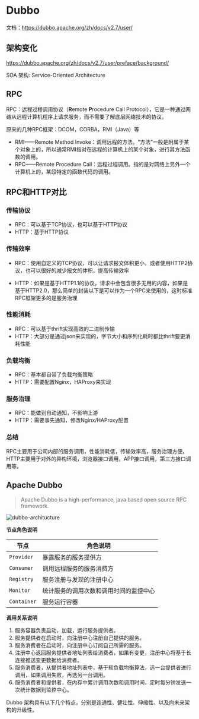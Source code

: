 # Dubbo

文档：https://dubbo.apache.org/zh/docs/v2.7/user/



## 架构变化

https://dubbo.apache.org/zh/docs/v2.7/user/preface/background/

SOA 架构: Service-Oriented Architecture

## RPC

RPC：远程过程调用协议（**R**emote **P**rocedure Call Protocol），它是一种通过网络从远程计算机程序上请求服务，而不需要了解底层网络技术的协议。

原来的几种RPC框架：DCOM，CORBA，RMI（Java）等

- RMI——Remote Method Invoke：调用远程的方法。“方法”一般是附属于某个对象上的，所以通常RMI指对在远程的计算机上的某个对象，进行其方法函数的调用。
- RPC——Remote Procedure Call：远程过程调用。指的是对网络上另外一个计算机上的，某段特定的函数代码的调用。



## RPC和HTTP对比

### 传输协议

- RPC：可以基于TCP协议，也可以基于HTTP协议
- HTTP：基于HTTP协议

### 传输效率

- RPC：使用自定义的TCP协议，可以让请求报文体积更小，或者使用HTTP2协议，也可以很好的减少报文的体积，提高传输效率

- HTTP：如果是基于HTTP1.1的协议，请求中会包含很多无用的内容，如果是基于HTTP2.0，那么简单的封装以下是可以作为一个RPC来使用的，这时标准RPC框架更多的是服务治理

  

### 性能消耗

- RPC：可以基于thrift实现高效的二进制传输
- HTTP：大部分是通过json来实现的，字节大小和序列化耗时都比thrift要更消耗性能



### 负载均衡

- RPC：基本都自带了负载均衡策略
- HTTP：需要配置Nginx，HAProxy来实现



### 服务治理

- RPC：能做到自动通知，不影响上游
- HTTP：需要事先通知，修改Nginx/HAProxy配置



### 总结

RPC主要用于公司内部的服务调用，性能消耗低，传输效率高，服务治理方便。HTTP主要用于对外的异构环境，浏览器接口调用，APP接口调用，第三方接口调用等。



## Apache Dubbo

>  Apache Dubbo is a high-performance, java based open source RPC framework.

![dubbo-architucture](https://dubbo.apache.org/imgs/user/dubbo-architecture.jpg)



**节点角色说明**

| 节点        | 角色说明                               |
| ----------- | -------------------------------------- |
| `Provider`  | 暴露服务的服务提供方                   |
| `Consumer`  | 调用远程服务的服务消费方               |
| `Registry`  | 服务注册与发现的注册中心               |
| `Monitor`   | 统计服务的调用次数和调用时间的监控中心 |
| `Container` | 服务运行容器                           |

**调用关系说明**

1. 服务容器负责启动，加载，运行服务提供者。
2. 服务提供者在启动时，向注册中心注册自己提供的服务。
3. 服务消费者在启动时，向注册中心订阅自己所需的服务。
4. 注册中心返回服务提供者地址列表给消费者，如果有变更，注册中心将基于长连接推送变更数据给消费者。
5. 服务消费者，从提供者地址列表中，基于软负载均衡算法，选一台提供者进行调用，如果调用失败，再选另一台调用。
6. 服务消费者和提供者，在内存中累计调用次数和调用时间，定时每分钟发送一次统计数据到监控中心。

Dubbo 架构具有以下几个特点，分别是连通性、健壮性、伸缩性、以及向未来架构的升级性。
